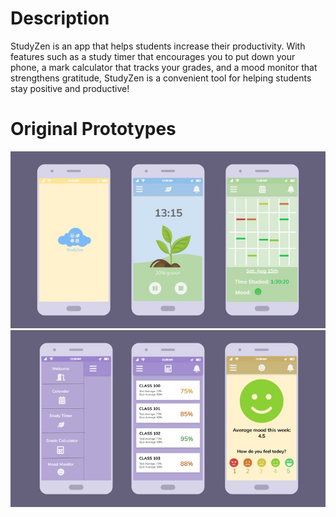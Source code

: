 # Description

StudyZen is an app that helps students increase their productivity. With features such as a study timer that encourages you to put down your phone, a mark calculator that tracks your grades, and a mood monitor that strengthens gratitude, StudyZen is a convenient tool for helping students stay positive and productive!

# Original Prototypes
![](screenshots/prototype.jpg)
![](screenshots/prototype2.jpg)


